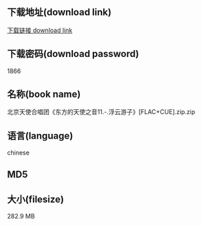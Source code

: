 ## 下载地址(download link)
[下载链接 download link](https://tutu365.netlify.app/?s=%E5%8C%97%E4%BA%AC%E5%A4%A9%E4%BD%BF%E5%90%88%E5%94%B1%E5%9B%A2%E3%80%8A%E4%B8%9C%E6%96%B9%E7%9A%84%E5%A4%A9%E4%BD%BF%E4%B9%8B%E9%9F%B311.-.%E6%B5%AE%E4%BA%91%E6%B8%B8%E5%AD%90%E3%80%8B%5BFLAC%2BCUE%5D.zip)

## 下载密码(download password)
1866

## 名称(book name)
北京天使合唱团《东方的天使之音11.-.浮云游子》[FLAC+CUE].zip.zip

## 语言(language)
chinese

## MD5


## 大小(filesize)
282.9 MB
